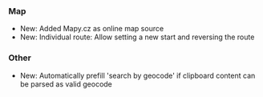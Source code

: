  
### Map
- New: Added Mapy.cz as online map source
- New: Individual route: Allow setting a new start and reversing the route

### Other
- New: Automatically prefill 'search by geocode' if clipboard content can be parsed as valid geocode
